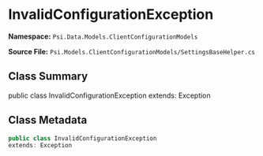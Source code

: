 # InvalidConfigurationException

**Namespace:** `Psi.Data.Models.ClientConfigurationModels`

**Source File:** `Psi.Models.ClientConfigurationModels/SettingsBaseHelper.cs`

## Class Summary

public class InvalidConfigurationException
extends: Exception

## Class Metadata

```typescript
public class InvalidConfigurationException
extends: Exception
```
